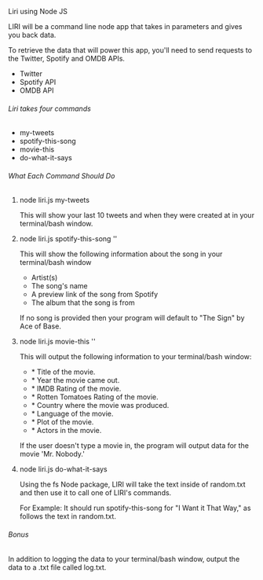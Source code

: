 Liri using Node JS 

<p>LIRI will be a command line node app that takes in parameters and gives you back data.</p>
<p>To retrieve the data that will power this app, you'll need to send requests to the Twitter, Spotify and OMDB APIs. </p>
<ul>
<li>Twitter</li>
<li>Spotify API</li>
<li>OMDB API</li>
</ul>
<h6>Liri takes four commands</h6>
<ul>
<li>my-tweets</li>
<li>spotify-this-song</li>
<li>movie-this</li>
<li>do-what-it-says</li>
</ul>
<h6>What Each Command Should Do</h6>
<ol>
<li>node liri.js my-tweets</li>
<p>This will show your last 10 tweets and when they were created at in your terminal/bash window.</p>
<li>node liri.js spotify-this-song '<song name here>'</li>
<p>This will show the following information about the song in your terminal/bash window</p>
<ul>
<li>Artist(s)</li>
<li>The song's name</li>
<li>A preview link of the song from Spotify</li>
<li>The album that the song is from</li>
</ul>
<p>If no song is provided then your program will default to "The Sign" by Ace of Base.</p>
<li>node liri.js movie-this '<movie name here>'</li>
<p>This will output the following information to your terminal/bash window:</p>
<ul>
   <li>* Title of the movie.</li>
   <li>* Year the movie came out.</li>
   <li>* IMDB Rating of the movie.</li>
   <li>* Rotten Tomatoes Rating of the movie.</li>
   <li>* Country where the movie was produced.</li>
   <li>* Language of the movie.</li>
   <li>* Plot of the movie.</li>
   <li>* Actors in the movie.</li>
</ul>
<p>If the user doesn't type a movie in, the program will output data for the movie 'Mr. Nobody.'</p>

<li>node liri.js do-what-it-says</li>
<p>Using the fs Node package, LIRI will take the text inside of random.txt and then use it to call one of LIRI's commands.</p>
<p>For Example: It should run spotify-this-song for "I Want it That Way," as follows the text in random.txt.</p>
</ol>
<h6>Bonus</h6>
<p>In addition to logging the data to your terminal/bash window, output the data to a .txt file called log.txt.</p>